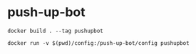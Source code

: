 # push-up-bot

`docker build . --tag pushupbot`

`docker run -v $(pwd)/config:/push-up-bot/config pushupbot`
